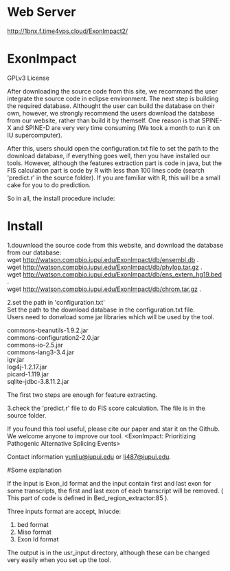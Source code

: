 # Web Server

http://1bnx.f.time4vps.cloud/ExonImpact2/

# ExonImpact



GPLv3 License

After downloading the source code from this site, we recommand the user integrate the source code in eclipse environment. The next step is building the required database. 
Althought the user can build the database on their own, however, we strongly recommend the users download the database from our website, rather than build it by themself. One reason is that SPINE-X and SPINE-D are very very time consuming (We took a month to run it on IU supercomputer). 

After this, users should open the configuration.txt file to set the path to the download database, if everything goes well, then you have installed our tools. However, although the features extraction part is code in java, but the FIS calculation part is code by R with less than 100 lines code (search 'predict.r' in the source folder). If you are familiar with R, this will be a small cake for you to do prediction. 

So in all, the install procedure include:

# Install
1.douwnload the source code from this website, and download the database from our database:  
wget http://watson.compbio.iupui.edu/ExonImpact/db/ensembl.db .  
wget http://watson.compbio.iupui.edu/ExonImpact/db/phylop.tar.gz .  
wget http://watson.compbio.iupui.edu/ExonImpact/db/ens_extern_hg19.bed .  
wget http://watson.compbio.iupui.edu/ExonImpact/db/chrom.tar.gz .   

2.set the path in 'configuration.txt'  
Set the path to the download database in the configuration.txt file.  
Users need to donwload some jar libraries which will be used by the tool.  

commons-beanutils-1.9.2.jar  
commons-configuration2-2.0.jar  
commons-io-2.5.jar   
commons-lang3-3.4.jar   
igv.jar   
log4j-1.2.17.jar  
picard-1.119.jar  
sqlite-jdbc-3.8.11.2.jar  
   
The first two steps are enough for feature extracting.
 
3.check the 'predict.r' file to do FIS score calculation. 
The file is in the source folder. 

If you found this tool useful, please cite our paper and star it on the Github. We welcome anyone to improve our tool. 
<ExonImpact: Prioritizing Pathogenic Alternative Splicing Events>

Contact information yunliu@iupui.edu or li487@iupui.edu.

#Some explanation

If the input is Exon_id format and the input contain first and last exon for some transcripts, the first and last exon of each transcript will be removed. ( This part of code is defined in Bed_region_extractor:85 ).

Three inputs format are accept, Inlucde:
1. bed format
2. Miso format
3. Exon Id format

The output is in the usr_input directory, although these can be changed very easily when you set up the tool. 
